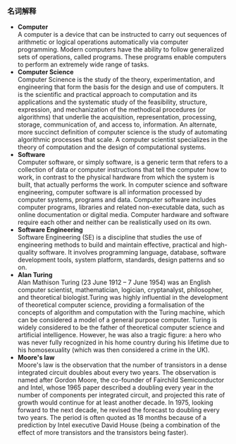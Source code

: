 ### 名词解释
* **Computer**  
    A computer is a device that can be instructed to carry out sequences of arithmetic or logical operations automatically via computer programming. Modern computers have the ability to follow generalized sets of operations, called programs. These programs enable computers to perform an extremely wide range of tasks. 
* **Computer Science**  
    Computer Scinence is the study of the theory, experimentation, and engineering that form the basis for the design and use of computers. It is the scientific and practical approach to computation and its applications and the systematic study of the feasibility, structure, expression, and mechanization of the methodical procedures (or algorithms) that underlie the acquisition, representation, processing, storage, communication of, and access to, information. An alternate, more succinct definition of computer science is the study of automating algorithmic processes that scale. A computer scientist specializes in the theory of computation and the design of computational systems.
* **Software**  
    Computer software, or simply software, is a generic term that refers to a collection of data or computer instructions that tell the computer how to work, in contrast to the physical hardware from which the system is built, that actually performs the work. In computer science and software engineering, computer software is all information processed by computer systems, programs and data. Computer software includes computer programs, libraries and related non-executable data, such as online documentation or digital media. Computer hardware and software require each other and neither can be realistically used on its own. 
* **Software Engineering**  
    Software Engineering (SE) is a discipline that studies the use of engineering methods to build and maintain effective, practical and high-quality software. It involves programming language, database, software development tools, system platform, standards, design patterns and so on.
* **Alan Turing**  
    Alan Mathison Turing (23 June 1912 – 7 June 1954) was an English computer scientist, mathematician, logician, cryptanalyst, philosopher, and theoretical biologist.Turing was highly influential in the development of theoretical computer science, providing a formalisation of the concepts of algorithm and computation with the Turing machine, which can be considered a model of a general purpose computer. Turing is widely considered to be the father of theoretical computer science and artificial intelligence. However, he was also a tragic figure: a hero who was never fully recognized in his home country during his lifetime due to his homosexuality (which was then considered a crime in the UK). 
* **Moore's law**  
    Moore's law is the observation that the number of transistors in a dense integrated circuit doubles about every two years. The observation is named after Gordon Moore, the co-founder of Fairchild Semiconductor and Intel, whose 1965 paper described a doubling every year in the number of components per integrated circuit, and projected this rate of growth would continue for at least another decade. In 1975, looking forward to the next decade, he revised the forecast to doubling every two years. The period is often quoted as 18 months because of a prediction by Intel executive David House (being a combination of the effect of more transistors and the transistors being faster).